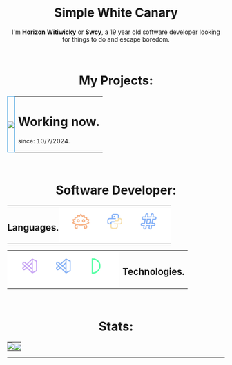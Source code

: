 <h1 align=center>
  Simple White Canary
</h1>
<p align=center>
  I'm <strong>Horizon Witiwicky</strong> or <strong>Swcy</strong>, a 19 year old software developer looking for things to do and escape boredom.
</p><br>

<h1 align=center>
  My Projects:
</h1>
<table align=center>
  <td style="padding: 0; border: 1px solid #3498db">
    <a href="https://github.com/theswcy/rezet">
      <img align="center" src="https://github-readme-stats.vercel.app/api/pin/?username=theswcy&repo=rezet&show_icons=true&bg_color=0D1117&text_color=cad3f5&icon_color=7e67ff&title_color=7e67ff&count_private=false&hide_border=true&hide_title=false" />
    </a>
  </td>
  <td>
  <h1>
    Working now.
  </h1>
    <p>
      since: 10/7/2024.
    </p>
  </td>
</table>
<br>
<h1 align=center>
  Software Developer:
</h1>
<table align=center>
  <td style="padding: 0; width=50%">
    <h2>
      Languages.
    </h2>
  </td>
  <td style="padding: 0; width=50%">
    <img src="assets/langs.png" style="width: 260px;">
  </td>
</table>
<table align=center>
  <td style="padding: 0; width=50%">
    <img src="assets/tools.png" style="width: 260px;">
  </td>
  <td>
    <h2>
      Technologies.
    </h2>
  </td>
</table>
<br>
<h1 align=center>
  Stats:
</h1>
<table align=center>
  <td style="padding: 0; width=50%">
    <img src="https://github-readme-stats.vercel.app/api/?username=theswcy&show_icons=true&bg_color=0D1117&text_color=cad3f5&icon_color=7e67ff&title_color=7e67ff&count_private=false&hide_border=true&hide_title=false" />
  </td>
  <td style="padding: 0; width=50%">
    <a href="https://github.com/theswcy"><img align="center" src="https://github-readme-stats.vercel.app/api/top-langs/?username=theswcy&show_icons=true&bg_color=0D1117&text_color=cad3f5&icon_color=7e67ff&title_color=7e67ff&count_private=false&hide_border=true&hide_title=false" /></a>
  </td>
</table>
<hr>
